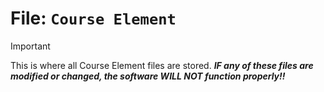 # File: `Course Element`

> [!IMPORTANT]
> This is where all Course Element files are stored. ***IF any of these files are modified or changed, the software WILL NOT function properly!!***
